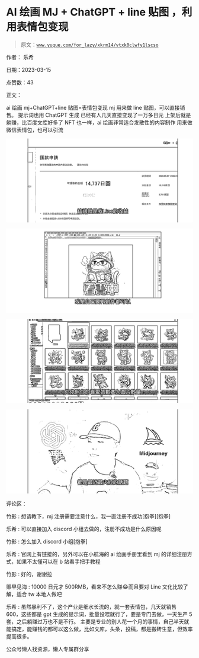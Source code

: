 # AI 绘画 MJ + ChatGPT + line 贴图 ，利用表情包变现

> 原文：[`www.yuque.com/for_lazy/xkrm14/vtxk0clwfy1lscso`](https://www.yuque.com/for_lazy/xkrm14/vtxk0clwfy1lscso)



作者： 乐希



日期：2023-03-15



点赞数：43



正文：



ai 绘画 mj+ChatGPT+line 贴图=表情包变现 mj 用来做 line 贴图，可以直接销售。 提示词也用 ChatGPT 生成 已经有人几天直接变现了一万多日元 上架后就是躺赚，比百度文库好多了 NFT 也一样，ai 绘画非常适合发散性的内容制作 用来做微信表情包，也可以引流



![](img/3ac912cdb9aee27f299152b65a2ec446.png)



![](img/7a938b19786079b9b680225491c705bb.png)



![](img/f7a468bffb5e037654c6e32a6c5247d4.png)



![](img/66a71a477d300c49cd392fe7c100660b.png)



评论区：



竹影 : 想请教下，mj 注册需要注意什么，我一直注册不成功[抱拳][抱拳]



乐希 : 可以直接加入 discord 小组去做的，注册不成功是什么原因呢



竹影 : 怎么加入 discord 小组[抱拳]



乐希 : 官网上有链接的，另外可以在小航海的 ai 绘画手册里看到 mj 的详细注册方式，如果不太懂可以在 b 站看手把手教程



竹影 : 好的，谢谢拉



赈早见海 : 10000 日元才 500RMB，看来不怎么赚😂而且要对 Line 文化比较了解，适合 tw 本地人做吧



乐希 : 虽然暴利不了，这个产业是细水长流的，就一套表情包，几天就销售 600，这些都是 gpt 生成的提示词，批量投喂就行了，要是专门去做，一天生产 5 套，之后躺赚过万也不是不行。 主要是专业的别人花一个月的事情，自己半天就能搞定，能赚钱的都可以这么做，比如文库，头条，投稿，都是搬砖生意，但效率提高很多。



公众号懒人找资源，懒人专属群分享


